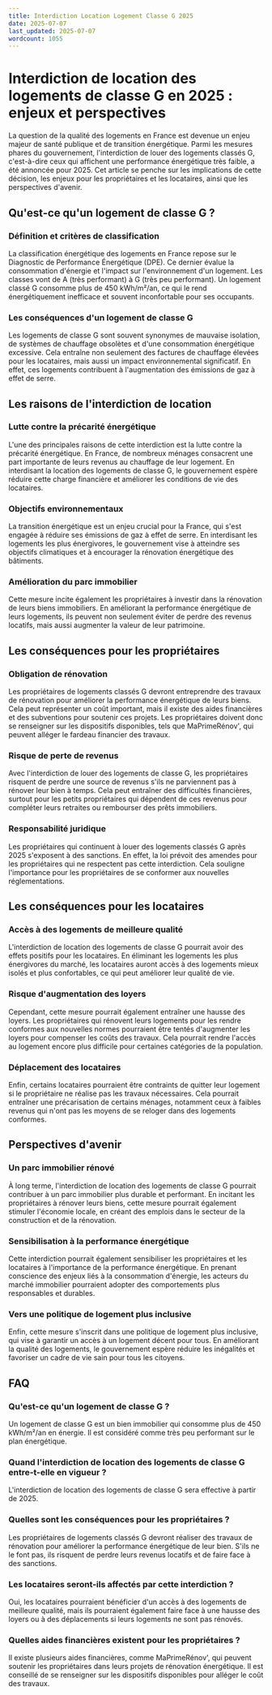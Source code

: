 ```yaml
---
title: Interdiction Location Logement Classe G 2025
date: 2025-07-07
last_updated: 2025-07-07
wordcount: 1055
---
```


# Interdiction de location des logements de classe G en 2025 : enjeux et perspectives

La question de la qualité des logements en France est devenue un enjeu majeur de santé publique et de transition énergétique. Parmi les mesures phares du gouvernement, l'interdiction de louer des logements classés G, c'est-à-dire ceux qui affichent une performance énergétique très faible, a été annoncée pour 2025. Cet article se penche sur les implications de cette décision, les enjeux pour les propriétaires et les locataires, ainsi que les perspectives d'avenir.

## Qu'est-ce qu'un logement de classe G ?

### Définition et critères de classification

La classification énergétique des logements en France repose sur le Diagnostic de Performance Énergétique (DPE). Ce dernier évalue la consommation d'énergie et l'impact sur l'environnement d'un logement. Les classes vont de A (très performant) à G (très peu performant). Un logement classé G consomme plus de 450 kWh/m²/an, ce qui le rend énergétiquement inefficace et souvent inconfortable pour ses occupants.

### Les conséquences d'un logement de classe G

Les logements de classe G sont souvent synonymes de mauvaise isolation, de systèmes de chauffage obsolètes et d'une consommation énergétique excessive. Cela entraîne non seulement des factures de chauffage élevées pour les locataires, mais aussi un impact environnemental significatif. En effet, ces logements contribuent à l'augmentation des émissions de gaz à effet de serre.

## Les raisons de l'interdiction de location

### Lutte contre la précarité énergétique

L'une des principales raisons de cette interdiction est la lutte contre la précarité énergétique. En France, de nombreux ménages consacrent une part importante de leurs revenus au chauffage de leur logement. En interdisant la location des logements de classe G, le gouvernement espère réduire cette charge financière et améliorer les conditions de vie des locataires.

### Objectifs environnementaux

La transition énergétique est un enjeu crucial pour la France, qui s'est engagée à réduire ses émissions de gaz à effet de serre. En interdisant les logements les plus énergivores, le gouvernement vise à atteindre ses objectifs climatiques et à encourager la rénovation énergétique des bâtiments.

### Amélioration du parc immobilier

Cette mesure incite également les propriétaires à investir dans la rénovation de leurs biens immobiliers. En améliorant la performance énergétique de leurs logements, ils peuvent non seulement éviter de perdre des revenus locatifs, mais aussi augmenter la valeur de leur patrimoine.

## Les conséquences pour les propriétaires

### Obligation de rénovation

Les propriétaires de logements classés G devront entreprendre des travaux de rénovation pour améliorer la performance énergétique de leurs biens. Cela peut représenter un coût important, mais il existe des aides financières et des subventions pour soutenir ces projets. Les propriétaires doivent donc se renseigner sur les dispositifs disponibles, tels que MaPrimeRénov', qui peuvent alléger le fardeau financier des travaux.

### Risque de perte de revenus

Avec l'interdiction de louer des logements de classe G, les propriétaires risquent de perdre une source de revenus s'ils ne parviennent pas à rénover leur bien à temps. Cela peut entraîner des difficultés financières, surtout pour les petits propriétaires qui dépendent de ces revenus pour compléter leurs retraites ou rembourser des prêts immobiliers.

### Responsabilité juridique

Les propriétaires qui continuent à louer des logements classés G après 2025 s'exposent à des sanctions. En effet, la loi prévoit des amendes pour les propriétaires qui ne respectent pas cette interdiction. Cela souligne l'importance pour les propriétaires de se conformer aux nouvelles réglementations.

## Les conséquences pour les locataires

### Accès à des logements de meilleure qualité

L'interdiction de location des logements de classe G pourrait avoir des effets positifs pour les locataires. En éliminant les logements les plus énergivores du marché, les locataires auront accès à des logements mieux isolés et plus confortables, ce qui peut améliorer leur qualité de vie.

### Risque d'augmentation des loyers

Cependant, cette mesure pourrait également entraîner une hausse des loyers. Les propriétaires qui rénovent leurs logements pour les rendre conformes aux nouvelles normes pourraient être tentés d'augmenter les loyers pour compenser les coûts des travaux. Cela pourrait rendre l'accès au logement encore plus difficile pour certaines catégories de la population.

### Déplacement des locataires

Enfin, certains locataires pourraient être contraints de quitter leur logement si le propriétaire ne réalise pas les travaux nécessaires. Cela pourrait entraîner une précarisation de certains ménages, notamment ceux à faibles revenus qui n'ont pas les moyens de se reloger dans des logements conformes.

## Perspectives d'avenir

### Un parc immobilier rénové

À long terme, l'interdiction de location des logements de classe G pourrait contribuer à un parc immobilier plus durable et performant. En incitant les propriétaires à rénover leurs biens, cette mesure pourrait également stimuler l'économie locale, en créant des emplois dans le secteur de la construction et de la rénovation.

### Sensibilisation à la performance énergétique

Cette interdiction pourrait également sensibiliser les propriétaires et les locataires à l'importance de la performance énergétique. En prenant conscience des enjeux liés à la consommation d'énergie, les acteurs du marché immobilier pourraient adopter des comportements plus responsables et durables.

### Vers une politique de logement plus inclusive

Enfin, cette mesure s'inscrit dans une politique de logement plus inclusive, qui vise à garantir un accès à un logement décent pour tous. En améliorant la qualité des logements, le gouvernement espère réduire les inégalités et favoriser un cadre de vie sain pour tous les citoyens.

## FAQ

### Qu'est-ce qu'un logement de classe G ?

Un logement de classe G est un bien immobilier qui consomme plus de 450 kWh/m²/an en énergie. Il est considéré comme très peu performant sur le plan énergétique.

### Quand l'interdiction de location des logements de classe G entre-t-elle en vigueur ?

L'interdiction de location des logements de classe G sera effective à partir de 2025.

### Quelles sont les conséquences pour les propriétaires ?

Les propriétaires de logements classés G devront réaliser des travaux de rénovation pour améliorer la performance énergétique de leur bien. S'ils ne le font pas, ils risquent de perdre leurs revenus locatifs et de faire face à des sanctions.

### Les locataires seront-ils affectés par cette interdiction ?

Oui, les locataires pourraient bénéficier d'un accès à des logements de meilleure qualité, mais ils pourraient également faire face à une hausse des loyers ou à des déplacements si leurs logements ne sont pas rénovés.

### Quelles aides financières existent pour les propriétaires ?

Il existe plusieurs aides financières, comme MaPrimeRénov', qui peuvent soutenir les propriétaires dans leurs projets de rénovation énergétique. Il est conseillé de se renseigner sur les dispositifs disponibles pour alléger le coût des travaux.